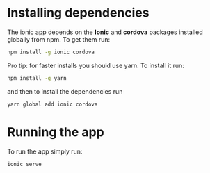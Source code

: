 # Installing dependencies

The ionic app depends on the **Ionic** and **cordova** packages installed globally from npm. To get them run:

```bash
npm install -g ionic cordova
```

Pro tip: for faster installs you should use yarn. To install it run:

```bash
npm install -g yarn
```

and then to install the dependencies run

```bash
yarn global add ionic cordova
```
# Running the app

To run the app simply run:

```bash
ionic serve
```
